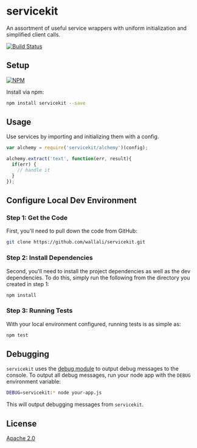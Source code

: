 servicekit
===========
An assortment of useful service wrappers with uniform initialization and simplified client calls.

[![Build Status](https://travis-ci.org/wallali/servicekit.svg?branch=master)](https://travis-ci.org/wallali/servicekit)

Setup
-----
[![NPM](https://nodei.co/npm/servicekit.png)](https://npmjs.org/package/servicekit)

Install via npm:
```sh
npm install servicekit --save
```

Usage
-----
Use services by importing and initializing them with a config.

```javascript
var alchemy = require('servicekit/alchemy')(config);

alchemy.extract('text', function(err, result){
  if(err) {
    // handle it
  }
});
```

Configure Local Dev Environment
---------------------------
### Step 1: Get the Code

First, you'll need to pull down the code from GitHub:
```sh
git clone https://github.com/wallali/servicekit.git
```

### Step 2: Install Dependencies

Second, you'll need to install the project dependencies as well as the dev dependencies. To do this, simply run the following from the directory you created in step 1:
```sh
npm install
```

### Step 3: Running Tests

With your local environment configured, running tests is as simple as:
```sh
npm test
```

Debugging
---------

`servicekit` uses the [debug module](https://github.com/visionmedia/debug) to output debug messages to the console. To output all debug messages, run your node app with the `DEBUG` environment variable:
```sh
DEBUG=servicekit:* node your-app.js
```
This will output debugging messages from `servicekit`.

License
-------

[Apache 2.0](https://github.com/wallali/servicekit/blob/master/LICENSE)
